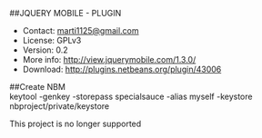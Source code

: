 ##JQUERY MOBILE - PLUGIN

* Contact: marti1125@gmail.com
* License: GPLv3
* Version: 0.2
* More info: http://view.jquerymobile.com/1.3.0/
* Download: http://plugins.netbeans.org/plugin/43006

##Create NBM	
	keytool -genkey -storepass specialsauce -alias myself -keystore nbproject/private/keystore
	
This project is no longer supported
